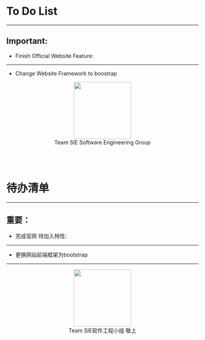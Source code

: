 To Do List=======***Important:------------ Finish Official WebsiteFeature:---------- Change Website Framework to boostrap<div align = center><img width="150" height="150" src="https://cloud.githubusercontent.com/assets/12566988/22813111/00fde6a0-ef84-11e6-93bb-5c5318db20ec.jpg"></div><div align = center>Team SIE Software Engineering Group</div><br /><br /><br />待办清单=====***重要：------- 完成官网待加入特性:------------- 更换网站前端框架为bootstrap***<div align = center><img width="150" height="150" src="https://cloud.githubusercontent.com/assets/12566988/22813111/00fde6a0-ef84-11e6-93bb-5c5318db20ec.jpg"></div><div align = center>Team SIE软件工程小组 敬上</div>